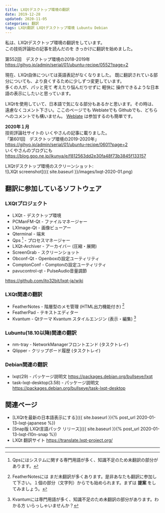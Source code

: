 ```yaml
---
title: LXQtデスクトップ環境の翻訳
date: 2019-12-28
updated: 2020-11-05
categories: 翻訳
tags: LXQt翻訳 LXQtデスクトップ環境 Lubuntu Debian
---
```


私は、LXQtデスクトップ環境の翻訳をしています。  
この技術評論社の記事を読んだのを きっかけに翻訳を始めました。

第552回　デスクトップ環境の2018-2019年  
<https://gihyo.jp/admin/serial/01/ubuntu-recipe/0552?page=2>

現在、LXQt自体については英語表記がなくなりました。
既に翻訳されている部分についても、より良くするために少しずつ変更しています。  
多くの人が、パッと見て 考えたり悩んだりせずに 軽快に 操作できるような日本語の表示にしたいと思っています。

LXQtを使用していて、日本語で気になる部分もあるかと思います。その時は、遠慮なくコメント下さい。ここのページでも Weblateでも Githubでも、どちらへのコメントでも構いません。
[Weblate](https://translate.lxqt-project.org/) は参加するのも簡単です。

**2020年１月**  
技術評論社サイトの いくやさんの記事に載りました。  
「第601回　デスクトップ環境の2019-2020年」 <https://gihyo.jp/admin/serial/01/ubuntu-recipe/0601?page=2>  
いくやさんのブログにも <https://blog.goo.ne.jp/ikunya/e/f812563dd2e30fa48f73b3845f133157>  

LXQtデスクトップ環境のスクリーンショット:  
![LXQt screenshot]({{ site.baseurl }}/images/lxqt-2020-01.png)

## 翻訳に参加しているソフトウェア

### LXQtプロジェクト
- LXQt - デスクトップ環境
- PCManFM-Qt - ファイルマネージャー
- LXImage-Qt - 画像ビューアー
- Qterminal - 端末
- Qps [^qps] - プロセスマネージャー
- LXQt-Archiver - アーカイバー (圧縮・展開)
- ScreenGrab - スクリーンショット
- Obconf-Qt - Openboxの設定ユーティリティ
- ComptonConf - Comptonの設定ユーティリティ
- pavucontrol-qt - PulseAudio音量調節

<https://github.com/ito32bit/lxqt-ja/wiki>  

[^qps]: Qpsにはシステムに関する専門用語が多く、知識不足のため未翻訳の部分があります。

### LXQt関連の翻訳
- FeatherNotes - 階層型のメモ管理 (HTML出力機能付き)  [^n]
- FeatherPad - テキストエディター
- Kvantum - Qtテーマ Kvantum スタイルエンジン (表示・編集)  [^k]

[^n]: FeatherNotesには まだ未翻訳が多くあります。是非あなたも翻訳に参加して下さい。１個の部分（文字列）からでも始められます。まずは **提案** をしてみましょう。

[^k]: Kvantumには専門用語が多く、知識不足のため未翻訳の部分があります。わかる方 いらっしゃいませんか？

### Lubuntu(18.10以降)関連の翻訳
- nm-tray - NetworkManagerフロントエンド (タスクトレイ)
- Qlipper - クリップボード履歴 (タスクトレイ)

### Debian関連の翻訳
- lxqt(29) - パッケージ説明文  <https://packages.debian.org/bullseye/lxqt>
- task-lxqt-desktop(3.58) - パッケージ説明文 <https://packages.debian.org/bullseye/task-lxqt-desktop>

## 関連ページ

- [LXQtを最新の日本語表示にする]({{ site.baseurl }}{% post_url 2020-01-13-lxqt-japanese %})
- [Snap版 LXQt言語パック リリース]({{ site.baseurl }}{% post_url 2020-01-13-lxqt-l10n-snap %})
- LXQt 翻訳サイト <https://translate.lxqt-project.org/>

***

